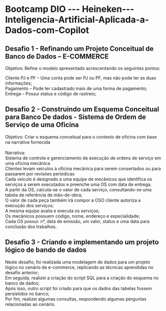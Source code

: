 # Bootcamp DIO --- Heineken---Inteligencia-Artificial-Aplicada-a-Dados-com-Copilot

## Desafio 1 - Refinando um Projeto Conceitual de Banco de Dados – E-COMMERCE

Objetivo:
Refine o modelo apresentado acrescentando os seguintes pontos:

Cliente PJ e PF – Uma conta pode ser PJ ou PF, mas não pode ter as duas informações;<br>
Pagamento – Pode ter cadastrado mais de uma forma de pagamento;<br>
Entrega – Possui status e código de rastreio;<br>

## Desafio 2 - Construindo um Esquema Conceitual para Banco De dados - Sistema de Ordem de Serviço de uma Oficina

Objetivo:
Criar o esquema conceitual para o contexto de oficina com base na narrativa fornecida<br>
<br>
Narrativa:<br>
Sistema de controle e gerenciamento de execução de ordens de serviço em uma oficina mecânica <br>
Clientes levam veículos à oficina mecânica para serem consertados ou para passarem por revisões  periódicas<br>
Cada veículo é designado a uma equipe de mecânicos que identifica os serviços a serem executados e preenche uma OS com data de entrega.<br>
A partir da OS, calcula-se o valor de cada serviço, consultando-se uma tabela de referência de mão-de-obra;<br>
O valor de cada peça também irá compor a OSO cliente autoriza a execução dos serviços;<br>
A mesma equipe avalia e executa os serviços;<br>
Os mecânicos possuem código, nome, endereço e especialidade;<br>
Cada OS possui: n°, data de emissão, um valor, status e uma data para conclusão dos trabalhos.
<br>
## Desafio 3 - Criando e implementando um projeto lógico de bando de dados<br>
Neste desafio, foi realizada uma modelagem de dados para um projeto lógico no cenário de e-commerce, replicando as técnicas aprendidas no desafio anterior;<br>
Em seguida, realizei a criação do script SQL para a criação do esquema no banco de dados;<br>
Após isso, outro script foi criado para que os dados das tabelas fossem persistidos no banco;<br>
Por fim, realizei algumas consultas, respondendo algumas perguntas relacionadas ao cenário.
